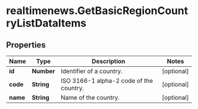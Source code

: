 # realtimenews.GetBasicRegionCountryListDataItems

## Properties

Name | Type | Description | Notes
------------ | ------------- | ------------- | -------------
**id** | **Number** | Identifier of a country. | [optional] 
**code** | **String** | ISO 3166-1 alpha-2 code of the country. | [optional] 
**name** | **String** | Name of the country. | [optional] 


